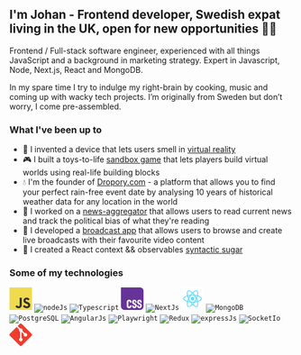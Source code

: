 ## I'm Johan - Frontend developer, Swedish expat living in the UK, open for new opportunities 👨‍💻

Frontend / Full-stack software engineer, experienced with all things JavaScript and a background in marketing strategy. Expert in Javascript, Node, Next.js, React and MongoDB.

In my spare time I try to indulge my right-brain by cooking, music and coming up with wacky tech projects. I’m originally from Sweden but don’t worry, I come pre-assembled.

### What I've been up to

- 👃 I invented a device that lets users smell in [virtual reality](https://johanfriedner.com/scentience.html)
- 🎮 I built a toys-to-life [sandbox game](https://johanfriedner.com/blockworld.html) that lets players build virtual worlds using real-life building blocks
- 💧 I'm the founder of [Dropory.com](https://Dropory.com) - a platform that allows you to find your perfect rain-free event date by analysing 10 years of historical weather data for any location in the world
- 📰 I worked on a [news-aggregator](https://github.com/jofri/fairpoint) that allows users to read current news and track the political bias of what they're reading
- 🔴 I developed a [broadcast app](https://github.com/jofri/drivel-tv) that allows users to browse and create live broadcasts with their favourite video content
- 🥕 I created a React context && observables [syntactic sugar](https://www.npmjs.com/package/carrot-js)

### Some of my technologies

<code><img height="40" alt="Javascript" src="https://raw.githubusercontent.com/github/explore/80688e429a7d4ef2fca1e82350fe8e3517d3494d/topics/javascript/javascript.png"></code>
<code><img height="40" alt="nodeJs" src="https://destatic.blob.core.windows.net/images/nodejs-logo.png"></code>
<code><img height="40" alt="Typescript" src="https://upload.wikimedia.org/wikipedia/commons/thumb/4/4c/Typescript_logo_2020.svg/200px-Typescript_logo_2020.svg.png"></code>
<code><img height="40" alt="CSS" src="https://raw.githubusercontent.com/github/explore/80688e429a7d4ef2fca1e82350fe8e3517d3494d/topics/css/css.png"></code>
<code><img height="40" alt="NextJs" src="https://ui-lib.com/blog/wp-content/uploads/2021/12/nextjs-boilerplate-logo.png"></code>
<code><img height="40" alt="React" src="https://raw.githubusercontent.com/github/explore/80688e429a7d4ef2fca1e82350fe8e3517d3494d/topics/react/react.png"></code>
<code><img height="40" alt="MongoDB" src="https://banner2.cleanpng.com/20180702/bgt/kisspng-mongodb-database-nosql-postgresql-mongo-5b39f9e3445fa6.5652746415305261792801.jpg"></code>
<code><img height="40" alt="PostgreSQL" src="https://upload.wikimedia.org/wikipedia/commons/thumb/2/29/Postgresql_elephant.svg/1200px-Postgresql_elephant.svg.png"></code>
<code><img height="40" alt="AngularJs" src="https://angular.io/assets/images/logos/angular/angular.png"></code>
<code><img height="40" alt="Playwright" src="https://testerops.com/wp-content/uploads/2022/07/playwright-logo.webp"></code>
<code><img height="40" alt="Redux" src="https://seeklogo.com/images/R/redux-logo-9CA6836C12-seeklogo.com.png"></code>
<code><img height="40" alt="expressJs" src="https://encrypted-tbn0.gstatic.com/images?q=tbn:ANd9GcSKmtAv2G_LoVvYzVphgkaW6W1yj3z0tR7igw&usqp=CAU"></code>
<code><img height="40" alt="SocketIo" src="https://upload.wikimedia.org/wikipedia/commons/9/96/Socket-io.svg"></code>
<code><img height="40" alt="Git" src="https://raw.githubusercontent.com/github/explore/80688e429a7d4ef2fca1e82350fe8e3517d3494d/topics/git/git.png"></code>
